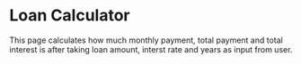 # Loan Calculator

This page calculates how much monthly payment, total payment and total interest is after taking loan amount, interst rate and years as input from user.